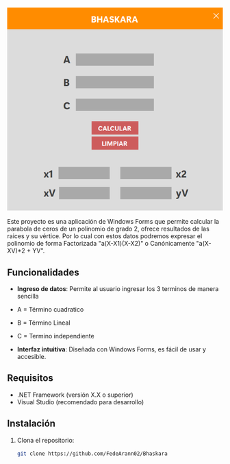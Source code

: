 ![BHASKARA](ParabolaCeros/images/scApp.png)


Este proyecto es una aplicación de Windows Forms que permite calcular la parabola de ceros de un polinomio de grado 2, ofrece resultados de las raices y su vértice.
Por lo cual con estos datos podremos expresar el polinomio de forma Factorizada "a(X-X1)(X-X2)" o Canónicamente "a(X-XV)*2 + YV".

## Funcionalidades

- **Ingreso de datos**: Permite al usuario ingresar los 3 terminos de manera sencilla
- A = Término cuadratico
- B = Término Lineal
- C = Termino independiente

- **Interfaz intuitiva**: Diseñada con Windows Forms, es fácil de usar y accesible.

## Requisitos

- .NET Framework (versión X.X o superior)
- Visual Studio (recomendado para desarrollo)

## Instalación

1. Clona el repositorio:

   ```bash
   git clone https://github.com/FedeArann02/Bhaskara
